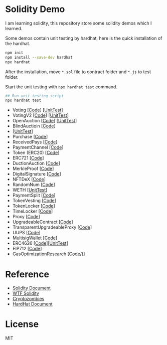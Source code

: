 # Solidity Demo

I am learning solidity, this repository store some solidity demos which I learned.

Some demos contain unit testing by hardhat, here is the quick installation of the hardhat.


```bash
npm init
npm install --save-dev hardhat
npx hardhat
```
After the installation, move `*.sol` file to contract folder and `*.js` to test folder.

Start the unit testing with `npx hardhat test` command.

```bash
## Run unit testing script
npx hardhat test
```

- Voting \[[Code](https://github.com/umiotter/Solidity_Demos/blob/main/0x001_voting/)\] \[[UnitTest](https://github.com/umiotter/Solidity_Demos/blob/main/0x001_voting/test)\]
- VotingV2 \[[Code](https://github.com/umiotter/Solidity_Demos/blob/main/0x002_votingv2/)\] \[[UnitTest](https://github.com/umiotter/Solidity_Demos/blob/main/0x002_votingv2/test)\]
- OpenAuction \[[Code](https://github.com/umiotter/Solidity_Demos/blob/main/0x003_OpenAcution/)\] \[[UnitTest](https://github.com/umiotter/Solidity_Demos/blob/main/0x003_OpenAcution/test)\]
- BlindAuctioin \[[Code](https://github.com/umiotter/Solidity_Demos/blob/main/0x004_BlindAuction/)\]
- [[UnitTest](https://github.com/umiotter/Solidity_Demos/blob/main/0x004_BlindAuction/test)\]
- Purchase \[[Code](https://github.com/umiotter/Solidity_Demos/blob/main/0x005_Purchase/)\] 
- ReceivedPays \[[Code](https://github.com/umiotter/Solidity_Demos/blob/main/0x006_ReceivedPays/)\] 
- PaymentChannel \[[Code](https://github.com/umiotter/Solidity_Demos/blob/main/0x007_PaymentChannel/)\] 
- Token (ERC20) \[[Code](https://github.com/umiotter/Solidity_Demos/blob/main/0x008_Token/)\] 
- ERC721 \[[Code](https://github.com/umiotter/Solidity_Demos/blob/main/0x009_ERC721/)\] 
- DuctionAuction \[[Code](https://github.com/umiotter/Solidity_Demos/blob/main/0x010_DuctionAuction/)\] 
- MerkleProof \[[Code](https://github.com/umiotter/Solidity_Demos/blob/main/0x011_MerkleProof/)\] 
- DigitalSignature \[[Code](https://github.com/umiotter/Solidity_Demos/blob/main/0x012_DigitalSignature/)\] 
- NFTDeX \[[Code](https://github.com/umiotter/Solidity_Demos/blob/main/0x013_NFTDeX/)\] 
- RandomNum \[[Code](https://github.com/umiotter/Solidity_Demos/blob/main/0x014_RandomNum/)\] 
- WETH \[[UnitTest](https://github.com/umiotter/Solidity_Demos/blob/main/0x015_WETH/)\] 
- PaymentSplit \[[Code](https://github.com/umiotter/Solidity_Demos/blob/main/0x016_PaymentSplit/)\] 
- TokenVesting \[[Code](https://github.com/umiotter/Solidity_Demos/blob/main/0x017_TokenVesting/)\] 
- TokenLocker \[[Code](https://github.com/umiotter/Solidity_Demos/blob/main/0x018_TokenLocker/)\] 
- TimeLocker \[[Code](https://github.com/umiotter/Solidity_Demos/blob/main/0x019_TimeLocker/)\] 
- Proxy \[[Code](https://github.com/umiotter/Solidity_Demos/blob/main/0x020_Proxy/)\] 
- UpgradeableContract \[[Code](https://github.com/umiotter/Solidity_Demos/blob/main/0x021_UpgradeableContract/)\] 
- TransparentUpgradeableProxy \[[Code](https://github.com/umiotter/Solidity_Demos/blob/main/0x022_TransparentUpgradeableProxy/)\] 
- UUPS \[[Code](https://github.com/umiotter/Solidity_Demos/blob/main/0x023_UUPS/)\] 
- MultisigWallet \[[Code](https://github.com/umiotter/Solidity_Demos/blob/main/0x024_MultisigWallet/)\] 
- ERC4626 \[[Code](https://github.com/umiotter/Solidity_Demos/blob/main/0x025_ERC4626Vault/)\]\[[UnitTest](https://github.com/umiotter/Solidity_Demos/blob/main/0x025_ERC4626Vault/test)\]
- EIP712 \[[Code](https://github.com/umiotter/Solidity_Demos/blob/main/0x026_EIP712/)\]
- GasOptimizationResearch \[[Code](https://github.com/umiotter/Solidity_Demos/blob/main/0x028_Gas_Optimization)/)\]

# Reference
- [Solidity Document](https://docs.soliditylang.org/en/v0.8.20/)
- [WTF Solidity](https://github.com/AmazingAng/WTF-Solidity/tree/main)
- [Cryptozombies](https://cryptozombies.io/en/course)
- [HardHat Document](https://hardhat.org/docs)

# License
MIT